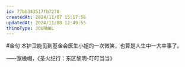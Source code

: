 ```yaml
---
id: 77bb343517fb7278
createdAt: 2024/11/07 15:17:56
updatedAt: 2024/11/08 12:49:55
thinoType: JOURNAL
---
```

#金句 本护卫能见到基金会医生小姐的一次微笑，也算是人生中一大幸事了。

——宽檐帽，《圣火纪行：东区黎明-叮叮当当》